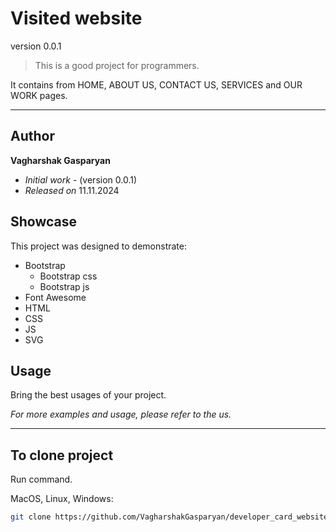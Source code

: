 
# Visited website
version 0.0.1



> This is a good project for programmers.

It contains from HOME, ABOUT US, CONTACT US, SERVICES and OUR WORK pages.

---
## Author

**Vagharshak Gasparyan**
* *Initial work* - (version 0.0.1)
* *Released on* 11.11.2024

## Showcase

This project was designed to demonstrate:

* Bootstrap
    * Bootstrap css
    * Bootstrap js
* Font Awesome
* HTML
* CSS
* JS
* SVG

## Usage

Bring the best usages of your project.

_For more examples and usage, please refer to the us._

---

## To clone project

Run command.

MacOS, Linux, Windows:

```sh
git clone https://github.com/VagharshakGasparyan/developer_card_website.git
```

